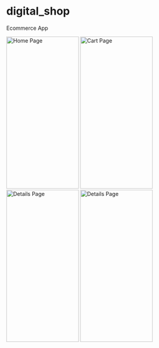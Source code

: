 # digital_shop
 Ecommerce App


<img
      src="https://user-images.githubusercontent.com/62033575/197323139-1b302d0a-e6f4-48ce-8064-fd8c6f79a073.jpg"
      alt="Home Page"
      width="190"
      height="400"/>
   <img
  src="https://user-images.githubusercontent.com/62033575/197323132-8ccf7238-dea8-437e-96aa-43c7171b2a7f.jpg"
  alt="Cart Page"
  width="190"
  height="400"/>
<img
  src="https://user-images.githubusercontent.com/62033575/197323137-f372ddf7-c2ad-4f16-86be-65265be2d3a2.jpg"
  alt="Details Page"
  width="190"
  height="400"/>
<img
  src="https://user-images.githubusercontent.com/62033575/197323138-6a736769-8543-4b2c-8ea8-48b7f5b92226.jpg"
  alt="Details Page"
  width="190"
  height="400"/>
